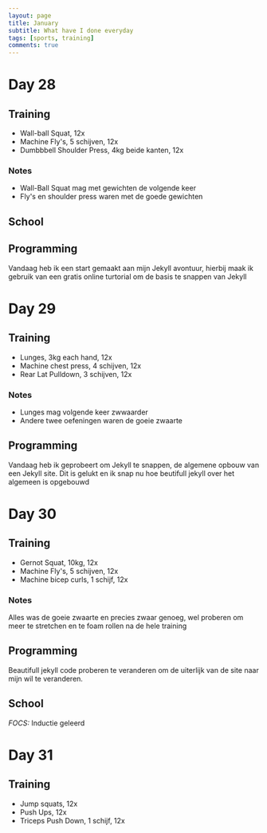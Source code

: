 ```yaml
---
layout: page
title: January
subtitle: What have I done everyday
tags: [sports, training]
comments: true
---
```


# Day 28

## Training

* Wall-ball Squat, 12x
* Machine Fly's, 5 schijven, 12x
* Dumbbbell Shoulder Press, 4kg beide kanten, 12x  

### Notes

* Wall-Ball Squat mag met gewichten de volgende keer  
* Fly's en shoulder press waren met de goede gewichten

## School

## Programming

Vandaag heb ik een start gemaakt aan mijn Jekyll avontuur, hierbij maak ik gebruik van een gratis online turtorial om de basis te snappen van Jekyll

# Day 29

## Training

* Lunges, 3kg each hand, 12x
* Machine chest press, 4 schijven, 12x
* Rear Lat Pulldown, 3 schijven, 12x

### Notes

* Lunges mag volgende keer zwwaarder
* Andere twee oefeningen waren de goeie zwaarte

## Programming

Vandaag heb ik geprobeert om Jekyll te snappen, de algemene opbouw van een Jekyll site. Dit is gelukt en ik snap nu hoe beutifull jekyll over het algemeen is opgebouwd

# Day 30

## Training

* Gernot Squat, 10kg, 12x
* Machine Fly's, 5 schijven, 12x
* Machine bicep curls, 1 schijf, 12x

### Notes
Alles was de goeie zwaarte en precies zwaar genoeg, wel proberen om meer te stretchen en te foam rollen na de hele training

## Programming
Beautifull jekyll code proberen te veranderen om de uiterlijk van de site naar mijn wil te veranderen.

## School
*FOCS:* Inductie geleerd

# Day 31

## Training
* Jump squats, 12x
* Push Ups, 12x
* Triceps Push Down, 1 schijf, 12x